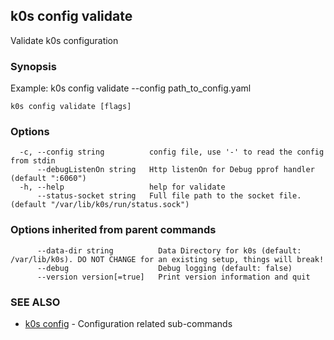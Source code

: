 ## k0s config validate

Validate k0s configuration

### Synopsis

Example:
   k0s config validate --config path_to_config.yaml

```
k0s config validate [flags]
```

### Options

```
  -c, --config string          config file, use '-' to read the config from stdin
      --debugListenOn string   Http listenOn for Debug pprof handler (default ":6060")
  -h, --help                   help for validate
      --status-socket string   Full file path to the socket file. (default "/var/lib/k0s/run/status.sock")
```

### Options inherited from parent commands

```
      --data-dir string          Data Directory for k0s (default: /var/lib/k0s). DO NOT CHANGE for an existing setup, things will break!
      --debug                    Debug logging (default: false)
      --version version[=true]   Print version information and quit
```

### SEE ALSO

* [k0s config](k0s_config.md)	 - Configuration related sub-commands

